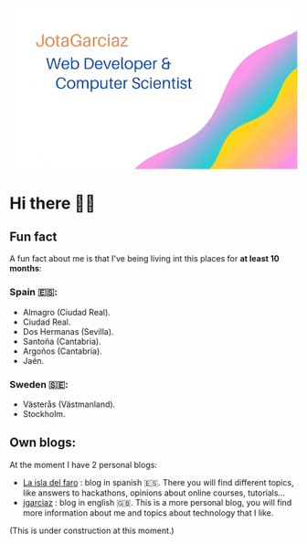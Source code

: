![](JotaGarciaz.gif)
# Hi there 👋🏻

## Fun fact

A fun fact about me is that I've being living int this places for **at least 10 months**:

### Spain 🇪🇸:

* Almagro (Ciudad Real).
* Ciudad Real.
* Dos Hermanas (Sevilla).
* Santoña (Cantabria).
* Argoños (Cantabria).
* Jaén.

### Sweden 🇸🇪:

* Västerås (Västmanland).
* Stockholm.

## Own blogs:

At the moment I have 2 personal blogs:

* [La isla del faro](https://laisladelfaro.com) : blog in spanish 🇪🇸. There you will find different topics, like answers to hackathons, opinions about online courses, tutorials...
* [jgarciaz](https://jgarciaz.com) : blog in english 🇬🇧. This is a more personal blog, you will find more information about me and topics about technology that I like.

(This is under construction at this moment.)